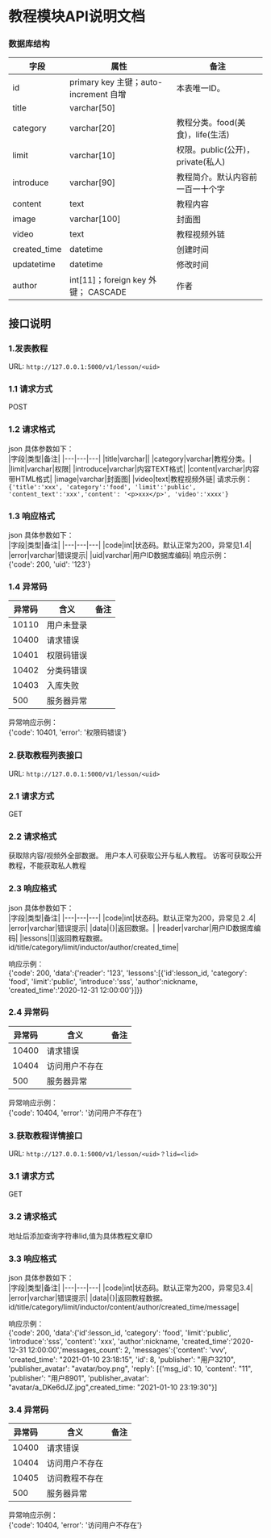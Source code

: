 # 教程模块API说明文档
### 数据库结构  
|字段|属性|备注|
|---|---|---|
|id|primary key 主键；auto-increment 自增|本表唯一ID。|
|title|varchar[50]||
|category|varchar[20]|教程分类。food(美食)，life(生活)|
|limit|varchar[10]|权限。public(公开)，private(私人)|
|introduce|varchar[90]|教程简介。默认内容前一百一十个字|
|content|text|教程内容|
|image|varchar[100]|封面图|
|video|text|教程视频外链|
|created_time|datetime|创建时间|
|updatetime|datetime|修改时间|
|author|int[11]；foreign key 外键； CASCADE|作者|

## 接口说明  
### 1.发表教程  
URL: `http://127.0.0.1:5000/v1/lesson/<uid>`  
### 1.1 请求方式  
POST
### 1.2 请求格式  
json 具体参数如下：  
|字段|类型|备注|
|---|---|---|
|title|varchar||
|category|varchar|教程分类。|
|limit|varchar|权限|
|introduce|varchar|内容TEXT格式|
|content|varchar|内容带HTML格式|
|image|varchar|封面图|
|video|text|教程视频外链|
请求示例：  
`{'title':'xxx', 'category':'food', 'limit':'public', 'content_text':'xxx','content': '<p>xxx</p>', 'video':'xxxx'} `
### 1.3 响应格式  
json 具体参数如下：  
|字段|类型|备注|
|---|---|---|
|code|int|状态码。默认正常为200，异常见1.4|
|error|varchar|错误提示|
|uid|varchar|用户ID数据库编码|
响应示例：  
{'code': 200, 'uid': '123'}  
### 1.4 异常码  
|异常码|含义|备注|
|---|---|---|
|10110|用户未登录||
|10400|请求错误||
|10401|权限码错误||
|10402|分类码错误||
|10403|入库失败||
|500|服务器异常||
异常响应示例：  
{'code': 10401, 'error': '权限码错误'} 

### 2.获取教程列表接口  
URL: `http://127.0.0.1:5000/v1/lesson/<uid>`  
### 2.1 请求方式  
GET
### 2.2 请求格式  
获取除内容/视频外全部数据。
用户本人可获取公开与私人教程。
访客可获取公开教程，不能获取私人教程
### 2.3 响应格式  
json 具体参数如下：  
|字段|类型|备注|
|---|---|---|
|code|int|状态码。默认正常为200，异常见２.4|
|error|varchar|错误提示|
|data|{}|返回数据。|
|reader|varchar|用户ID数据库编码|
|lessons|[]|返回教程数据。id/title/category/limit/inductor/author/created_time|

响应示例：  
{'code': 200, 'data':{'reader': '123', 'lessons':[{'id':lesson_id, 'category': 'food', 'limit':'public', 'introduce':'sss', 'author':nickname, 'created_time':'2020-12-31 12:00:00'}]}}  
### 2.4 异常码  
|异常码|含义|备注|
|---|---|---|
|10400|请求错误||
|10404|访问用户不存在||
|500|服务器异常||
异常响应示例：  
{'code': 10404, 'error': '访问用户不存在'} 

### 3.获取教程详情接口  
URL: `http://127.0.0.1:5000/v1/lesson/<uid>？lid=<lid>`  
### 3.1 请求方式  
GET
### 3.2 请求格式  
地址后添加查询字符串lid,值为具体教程文章ID
### 3.3 响应格式  
json 具体参数如下：  
|字段|类型|备注|
|---|---|---|
|code|int|状态码。默认正常为200，异常见3.4|
|error|varchar|错误提示|
|data|{}|返回教程数据。id/title/category/limit/inductor/content/author/created_time/message|

响应示例：  
{'code': 200, 'data':{'id':lesson_id, 'category': 'food', 'limit':'public', 'introduce':'sss', 'content': 'xxx', 'author':nickname, 'created_time':'2020-12-31 12:00:00','messages_count': 2, 'messages':{'content': 'vvv', 'created_time': "2021-01-10 23:18:15", 'id': 8, 'publisher': "用户3210", 'publisher_avatar': "avatar/boy.png", 'reply': [{'msg_id': 10, 'content': "11", 'publisher': "用户8901", 'publisher_avatar': "avatar/a_DKe6dJZ.jpg",created_time: "2021-01-10 23:19:30"}]
### 3.4 异常码  
|异常码|含义|备注|
|---|---|---|
|10400|请求错误||
|10404|访问用户不存在||
|10405|访问教程不存在||
|500|服务器异常||
异常响应示例：  
{'code': 10404, 'error': '访问用户不存在'} 